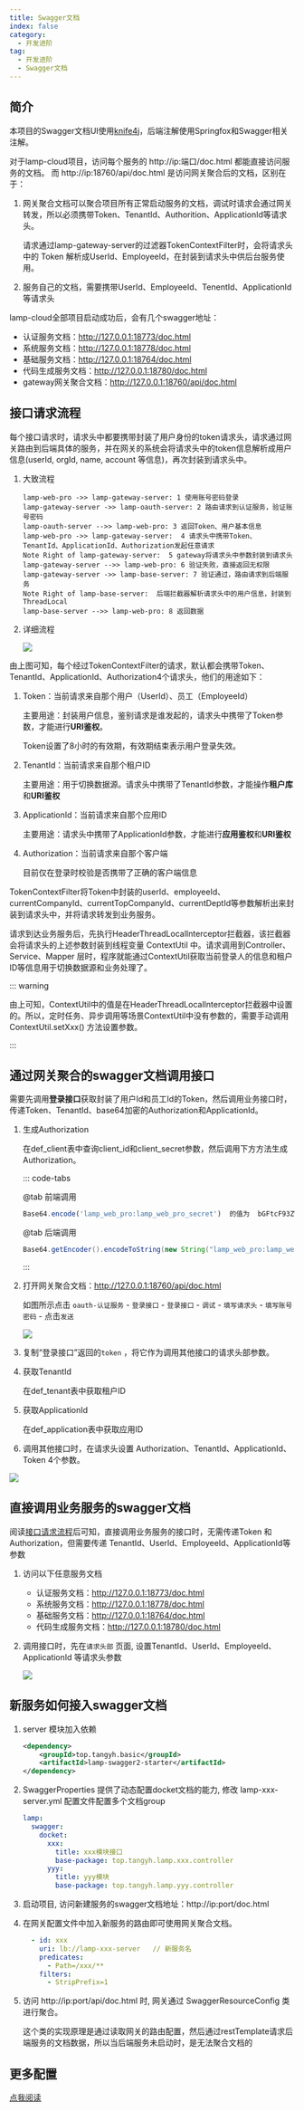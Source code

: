 ```yaml
---
title: Swagger文档
index: false
category:
  - 开发进阶
tag:
  - 开发进阶
  - Swagger文档
---
```


## 简介

本项目的Swagger文档UI使用[knife4j](https://xiaoym.gitee.io/knife4j)，后端注解使用Springfox和Swagger相关注解。

对于lamp-cloud项目，访问每个服务的 http://ip:端口/doc.html 都能直接访问服务的文档。 而 http://ip:18760/api/doc.html 是访问网关聚合后的文档，区别在于：
1. 网关聚合文档可以聚合项目所有正常启动服务的文档，调试时请求会通过网关转发，所以必须携带Token、TenantId、Authorition、ApplicationId等请求头。

   请求通过lamp-gateway-server的过滤器TokenContextFilter时，会将请求头中的 Token 解析成UserId、EmployeeId，在封装到请求头中供后台服务使用。

2. 服务自己的文档，需要携带UserId、EmployeeId、TenentId、ApplicationId等请求头  

   

lamp-cloud全部项目启动成功后，会有几个swagger地址：

- 认证服务文档：http://127.0.0.1:18773/doc.html
- 系统服务文档：http://127.0.0.1:18778/doc.html
- 基础服务文档：http://127.0.0.1:18764/doc.html
- 代码生成服务文档：http://127.0.0.1:18780/doc.html
- gateway网关聚合文档：http://127.0.0.1:18760/api/doc.html



## 接口请求流程

每个接口请求时，请求头中都要携带封装了用户身份的token请求头，请求通过网关路由到后端具体的服务，并在网关的系统会将请求头中的token信息解析成用户信息(userId, orgId, name, account 等信息)，再次封装到请求头中。
1. 大致流程

   ```sequence
   lamp-web-pro ->> lamp-gateway-server: 1 使用账号密码登录
   lamp-gateway-server ->> lamp-oauth-server: 2 路由请求到认证服务，验证账号密码
   lamp-oauth-server -->> lamp-web-pro: 3 返回Token、用户基本信息
   lamp-web-pro ->> lamp-gateway-server:  4 请求头中携带Token、TenantId、ApplicationId、Authorization发起任意请求
   Note Right of lamp-gateway-server:  5 gateway将请求头中参数封装到请求头 
   lamp-gateway-server -->> lamp-web-pro: 6 验证失败，直接返回无权限
   lamp-gateway-server ->> lamp-base-server: 7 验证通过，路由请求到后端服务
   Note Right of lamp-base-server:  后端拦截器解析请求头中的用户信息，封装到ThreadLocal
   lamp-base-server -->> lamp-web-pro: 8 返回数据
   ```

2. 详细流程

     ![](/images/start/lamp-cloud调用流程.drawio.png)
     
     

由上图可知，每个经过TokenContextFilter的请求，默认都会携带Token、TenantId、ApplicationId、Authorization4个请求头，他们的用途如下：

1. Token：当前请求来自那个用户（UserId）、员工（EmployeeId）

   主要用途：封装用户信息，鉴别请求是谁发起的，请求头中携带了Token参数，才能进行**URI鉴权**。

   Token设置了8小时的有效期，有效期结束表示用户登录失效。

2. TenantId：当前请求来自那个租户ID

   主要用途：用于切换数据源。请求头中携带了TenantId参数，才能操作**租户库**和**URI鉴权**

3. ApplicationId：当前请求来自那个应用ID

   主要用途：请求头中携带了ApplicationId参数，才能进行**应用鉴权**和**URI鉴权**

4. Authorization：当前请求来自那个客户端

   目前仅在登录时校验是否携带了正确的客户端信息

TokenContextFilter将Token中封装的userId、employeeId、currentCompanyId、currentTopCompanyId、currentDeptId等参数解析出来封装到请求头中，并将请求转发到业务服务。

请求到达业务服务后，先执行HeaderThreadLocalInterceptor拦截器，该拦截器会将请求头的上述参数封装到线程变量 ContextUtil 中。请求调用到Controller、Service、Mapper 层时，程序就能通过ContextUtil获取当前登录人的信息和租户ID等信息用于切换数据源和业务处理了。

::: warning

由上可知，ContextUtil中的值是在HeaderThreadLocalInterceptor拦截器中设置的。所以，定时任务、异步调用等场景ContextUtil中没有参数的，需要手动调用ContextUtil.setXxx()  方法设置参数。

:::




## 通过网关聚合的swagger文档调用接口
需要先调用**登录接口**获取封装了用户Id和员工Id的Token，然后调用业务接口时，传递Token、TenantId、base64加密的Authorization和ApplicationId。
1. 生成Authorization

   在def_client表中查询client_id和client_secret参数，然后调用下方方法生成Authorization。

   ::: code-tabs

   @tab 前端调用

   ```typescript
   Base64.encode('lamp_web_pro:lamp_web_pro_secret')  的值为  bGFtcF93ZWI6bGFtcF93ZWJfc2VjcmV0
   ```

   @tab 后端调用

   ```java
   Base64.getEncoder().encodeToString(new String("lamp_web_pro:lamp_web_pro_secret").getBytes())
   ```

   :::

2. 打开网关聚合文档：http://127.0.0.1:18760/api/doc.html 

   如图所示点击 `oauth-认证服务` - `登录接口` - `登录接口` - `调试` - `填写请求头` - `填写账号密码` - 点击`发送` 

   ![](/images/advanced/swagger文档登录.png)

   

3. 复制“登录接口”返回的`token` ，将它作为调用其他接口的请求头部参数。

4. 获取TenantId

   在def_tenant表中获取租户ID

5. 获取ApplicationId

   在def_application表中获取应用ID

6.  调用其他接口时，在请求头设置 Authorization、TenantId、ApplicationId、Token 4个参数。 

   ![](/images/advanced/swagger文档调用任意接口.png)



## 直接调用业务服务的swagger文档

阅读[接口请求流程](#接口请求流程)后可知，直接调用业务服务的接口时，无需传递Token 和 Authorization，但需要传递 TenantId、UserId、EmployeeId、ApplicationId等参数

1. 访问以下任意服务文档

   - 认证服务文档：http://127.0.0.1:18773/doc.html
   - 系统服务文档：http://127.0.0.1:18778/doc.html
   - 基础服务文档：http://127.0.0.1:18764/doc.html
   - 代码生成服务文档：http://127.0.0.1:18780/doc.html

2. 调用接口时，先在`请求头部` 页面, 设置TenantId、UserId、EmployeeId、ApplicationId 等请求头参数

   ![](/images/advanced/swagger服务文档调用任意接口.png)



## 新服务如何接入swagger文档

1.  server 模块加入依赖

    ```xml
    <dependency>
        <groupId>top.tangyh.basic</groupId>
        <artifactId>lamp-swagger2-starter</artifactId>
    </dependency>
    ```

2.  SwaggerProperties 提供了动态配置docket文档的能力, 修改 lamp-xxx-server.yml 配置文件配置多个文档group

    ```yaml
    lamp:
      swagger:
        docket:
          xxx:
            title: xxx模块接口
            base-package: top.tangyh.lamp.xxx.controller
          yyy:
            title: yyy模块
            base-package: top.tangyh.lamp.yyy.controller
    ```

3.  启动项目, 访问新建服务的swagger文档地址：http://ip:port/doc.html

4.  在网关配置文件中加入新服务的路由即可使用网关聚合文档。

    ```yaml
      - id: xxx
        uri: lb://lamp-xxx-server   // 新服务名
        predicates:
          - Path=/xxx/**
        filters:
          - StripPrefix=1
    ```

5.  访问 http://ip:port/api/doc.html 时, 网关通过 SwaggerResourceConfig 类进行聚合。

    这个类的实现原理是通过读取网关的路由配置，然后通过restTemplate请求后端服务的文档数据，所以当后端服务未启动时，是无法聚合文档的
## 

## 更多配置

[点我阅读](/doc/util/lamp-swagger2-starter.html)



